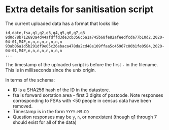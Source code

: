 # Extra details for sanitisation script

The current uploaded data has a format that looks like
```
id,date,fsa,q1,q2,q3,q4,q5,q6,q7,q8
9d0d78b712693a4d44afdffd3de3cb356c5a1a745b68fe82afeedfcda77b10d2,2020-04-01,M4P,n,n,n,n,n,n,n,n
93ab06a1d5b291df9e05c26ebaca478da2cd48e109ffaa5c45967c00b1fe0584,2020-04-01,M4P,n,n,n,n,n,n,n,n
...
```

The timestamp of the uploaded script is before the first `-` in the filename. This is in milliseconds since the unix origin.

In terms of the schema:
* ID is a SHA256 hash of the ID in the datastore.
* fsa is forward sortation area - first 3 digits of postcode. Note responses corrosponding to FSAs with <50 people in census data have been removed.
* Timestamp is in the form `YYYY-MM-DD`
* Question responses may be `y`, `n`, or nonexistent (though q1 through 7 should exist for all of the data)
